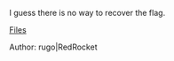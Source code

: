 I guess there is no way to recover the flag.

[Files](https://storage.googleapis.com/ctf.cybersecurityrumble.de/hashfun/generate.py)

Author: rugo|RedRocket